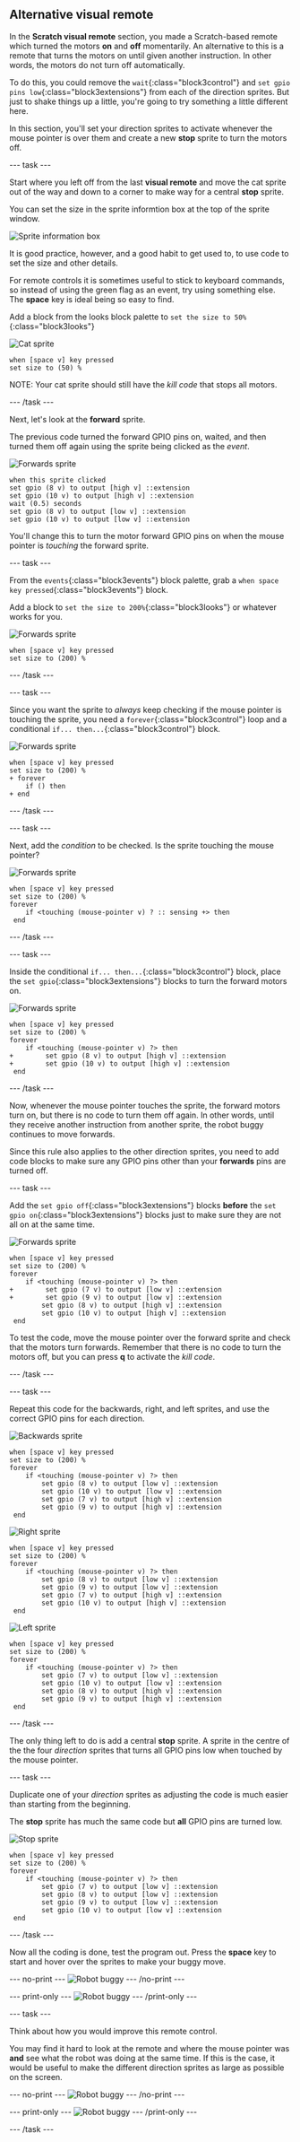 ## Alternative visual remote

In the **Scratch visual remote** section, you made a Scratch-based remote which turned the motors **on** and **off** momentarily. An alternative to this is a remote that turns the motors on until given another instruction. In other words, the motors do not turn off automatically.

To do this, you could remove the `wait`{:class="block3control"} and `set gpio pins low`{:class="block3extensions"} from each of the direction sprites. But just to shake things up a little, you're going to try something a little different here.

In this section, you'll set your direction sprites to activate whenever the mouse pointer is over them and create a new **stop** sprite to turn the motors off.

--- task ---

Start where you left off from the last **visual remote** and move the cat sprite out of the way and down to a corner to make way for a central **stop** sprite.

You can set the size in the sprite informtion box at the top of the sprite window.

![Sprite information box](images/altVisualRemote_spriteInformation.png)

It is good practice, however, and a good habit to get used to, to use code to set the size and other details.

For remote controls it is sometimes useful to stick to keyboard commands, so instead of using the green flag as an event, try using something else. The **space** key is ideal being so easy to find.

Add a block from the looks block palette to `set the size to 50%`{:class="block3looks"}

![Cat sprite](images/spriteIcon_cat.png)

```blocks3
when [space v] key pressed
set size to (50) %
```

NOTE: Your cat sprite should still have the _kill code_ that stops all motors.

--- /task ---

Next, let's look at the **forward** sprite.

The previous code turned the forward GPIO pins on, waited, and then turned them off again using the sprite being clicked as the _event_.

![Forwards sprite](images/spriteIcon_forwards.png)

```blocks3
when this sprite clicked
set gpio (8 v) to output [high v] ::extension
set gpio (10 v) to output [high v] ::extension
wait (0.5) seconds
set gpio (8 v) to output [low v] ::extension
set gpio (10 v) to output [low v] ::extension

```

You'll change this to turn the motor forward GPIO pins on when the mouse pointer is _touching_ the forward sprite.

--- task ---

From the `events`{:class="block3events"} block palette, grab a `when space key pressed`{:class="block3events"} block.

Add a block to `set the size to 200%`{:class="block3looks"} or whatever works for you.

![Forwards sprite](images/spriteIcon_forwards.png)

```blocks3
when [space v] key pressed
set size to (200) %
```

--- /task ---

--- task ---

Since you want the sprite to _always_ keep checking if the mouse pointer is touching the sprite, you need a `forever`{:class="block3control"} loop and a conditional `if... then...`{:class="block3control"} block.

![Forwards sprite](images/spriteIcon_forwards.png)

```blocks3
when [space v] key pressed
set size to (200) %
+ forever
    if () then
+ end
```

--- /task ---

--- task ---

Next, add the _condition_ to be checked. Is the sprite touching the mouse pointer?

![Forwards sprite](images/spriteIcon_forwards.png)

```blocks3
when [space v] key pressed
set size to (200) %
forever
    if <touching (mouse-pointer v) ? :: sensing +> then    
 end
```

--- /task ---

--- task ---

Inside the conditional `if... then...`{:class="block3control"} block, place the `set gpio`{:class="block3extensions"} blocks to turn the forward motors on.

![Forwards sprite](images/spriteIcon_forwards.png)

```blocks3
when [space v] key pressed
set size to (200) %
forever
    if <touching (mouse-pointer v) ?> then
+        set gpio (8 v) to output [high v] ::extension
+        set gpio (10 v) to output [high v] ::extension
 end
```

--- /task ---

Now, whenever the mouse pointer touches the sprite, the forward motors turn on, but there is no code to turn them off again. In other words, until they receive another instruction from another sprite, the robot buggy continues to move forwards.

Since this rule also applies to the other direction sprites, you need to add code blocks to make sure any GPIO pins other than your **forwards** pins are turned off.

--- task ---

Add the `set gpio off`{:class="block3extensions"} blocks **before** the `set gpio on`{:class="block3extensions"} blocks just to make sure they are not all on at the same time.

![Forwards sprite](images/spriteIcon_forwards.png)

```blocks3
when [space v] key pressed
set size to (200) %
forever
    if <touching (mouse-pointer v) ?> then
+        set gpio (7 v) to output [low v] ::extension
+        set gpio (9 v) to output [low v] ::extension
        set gpio (8 v) to output [high v] ::extension
        set gpio (10 v) to output [high v] ::extension
 end
```

To test the code, move the mouse pointer over the forward sprite and check that the motors turn forwards. Remember that there is no code to turn the motors off, but you can press **q** to activate the _kill code_.

--- /task ---

--- task ---

Repeat this code for the backwards, right, and left sprites, and use the correct GPIO pins for each direction.

![Backwards sprite](images/spriteIcon_backwards.png)

```blocks3
when [space v] key pressed
set size to (200) %
forever
    if <touching (mouse-pointer v) ?> then
        set gpio (8 v) to output [low v] ::extension
        set gpio (10 v) to output [low v] ::extension
        set gpio (7 v) to output [high v] ::extension
        set gpio (9 v) to output [high v] ::extension
 end
```

![Right sprite](images/spriteIcon_right.png)

```blocks3
when [space v] key pressed
set size to (200) %
forever
    if <touching (mouse-pointer v) ?> then
        set gpio (8 v) to output [low v] ::extension
        set gpio (9 v) to output [low v] ::extension
        set gpio (7 v) to output [high v] ::extension
        set gpio (10 v) to output [high v] ::extension
 end
```

![Left sprite](images/spriteIcon_left.png)

```blocks3
when [space v] key pressed
set size to (200) %
forever
    if <touching (mouse-pointer v) ?> then
        set gpio (7 v) to output [low v] ::extension
        set gpio (10 v) to output [low v] ::extension
        set gpio (8 v) to output [high v] ::extension
        set gpio (9 v) to output [high v] ::extension
 end
```

--- /task ---

The only thing left to do is add a central **stop** sprite. A sprite in the centre of the the four _direction_ sprites that turns all GPIO pins low when touched by the mouse pointer.

--- task ---

Duplicate one of your _direction_ sprites as adjusting the code is much easier than starting from the beginning.

The **stop** sprite has much the same code but **all** GPIO pins are turned low.

![Stop sprite](images/spriteIcon_stop.png)

```blocks3
when [space v] key pressed
set size to (200) %
forever
    if <touching (mouse-pointer v) ?> then
        set gpio (7 v) to output [low v] ::extension
        set gpio (8 v) to output [low v] ::extension
        set gpio (9 v) to output [low v] ::extension
        set gpio (10 v) to output [low v] ::extension
 end
```

--- /task ---

Now all the coding is done, test the program out. Press the **space** key to start and hover over the sprites to make your buggy move.

--- no-print ---
![Robot buggy](images/altVisualRemote_gameplay.gif)
--- /no-print ---

--- print-only ---
![Robot buggy](images/altVisualRemote_gameplay.png)
--- /print-only ---

--- task ---

Think about how you would improve this remote control.

You may find it hard to look at the remote and where the mouse pointer was **and** see what the robot was doing at the same time. If this is the case, it would be useful to make the different direction sprites as large as possible on the screen.

--- no-print ---
![Robot buggy](images/altVisualRemote_gameplay2.gif)
--- /no-print ---

--- print-only ---
![Robot buggy](images/altVisualRemote_gameplay2.png)
--- /print-only ---

--- /task ---



